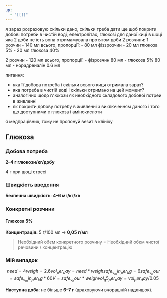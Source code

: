 ```yaml
---
up:
  - "[[]]"
---
```

я зараз розраховую скільки дано, скільки треба дати ще щоб покрити добові потреби в чистій воді, електролітах, глюкозі для даної киці в шоці яка 2 доби не їсть
вона отримамувала протягом доби 2 розчини:
1 розчин - 140 мл всього, пропорції:
	- 80 мл фіззрозчин
	- 20 мл глюкоза 5%
	- 20 мл глюкоза 40%

2 розчин - 120 мл всього, пропорції:
	- фізрозчин 80 мл
	- глюкоза 5% 80 мл
	- норадреналін 0.6 мл

питання:
- яка її добова потреба і скільки всього киця отримала зараз?
- яка потреба в чистій воді і скільки отримано на цей момент?
- аналогічно щодо глюкози як необхідного складового добової потреи в живленні
- як покрити добову потребу в живленні з виключенням даного і того що доступними є глюкоза і амінокислоти

я медпрацівник, тому не пропонуй везит в клініку


## Глюкоза
### Добова потреба
**2–4 г глюкози/кг/добу**

4 г при шоці стресі
### Швидкість введення
**Безпечна швидкість**: **4–6 мг/кг/хв** 
### Конкретні розчини
#### Глюкоза 5%
**Концентрація:** 5 г/100 мл → **0,05 г/мл**

> Необхідний обєм конкретного розчину = Необхідний обєм чистої речовини / концентрацію


### Мій випадок

```math
need = 4
weigh = 2.6
vol_per_day = need * weigh
safe_v_min_per_kg = 6
safe_v_hour = safe_v_min_per_kg * 60
V = safe_v_hour * weigh
vol_g5_per_day = vol_per_day / 0.05

```

**Наступна доба**: не більше **6–7 г** (враховуючи вчорашній надлишок).

